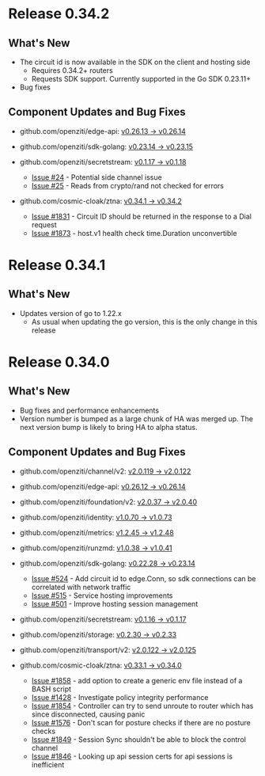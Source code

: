 # Release 0.34.2

## What's New

* The circuit id is now available in the SDK on the client and hosting side
   * Requires 0.34.2+ routers
   * Requests SDK support. Currently supported in the Go SDK 0.23.11+
* Bug fixes

## Component Updates and Bug Fixes
* github.com/openziti/edge-api: [v0.26.13 -> v0.26.14](https://github.com/openziti/edge-api/compare/v0.26.13...v0.26.14)
* github.com/openziti/sdk-golang: [v0.23.14 -> v0.23.15](https://github.com/openziti/sdk-golang/compare/v0.23.14...v0.23.15)
* github.com/openziti/secretstream: [v0.1.17 -> v0.1.18](https://github.com/openziti/secretstream/compare/v0.1.17...v0.1.18)
    * [Issue #24](https://github.com/openziti/secretstream/issues/24) - Potential side channel issue
    * [Issue #25](https://github.com/openziti/secretstream/issues/25) - Reads from crypto/rand not checked for errors

* github.com/cosmic-cloak/ztna: [v0.34.1 -> v0.34.2](https://github.com/cosmic-cloak/ztna/compare/v0.34.1...v0.34.2)
    * [Issue #1831](https://github.com/cosmic-cloak/ztna/issues/1831) - Circuit ID should be returned in the response to a Dial request
    * [Issue #1873](https://github.com/cosmic-cloak/ztna/issues/1873) - host.v1 health check time.Duration unconvertible

# Release 0.34.1

## What's New

* Updates version of go to 1.22.x
    * As usual when updating the go version, this is the only change in this release

# Release 0.34.0

## What's New

* Bug fixes and performance enhancements
* Version number is bumped as a large chunk of HA was merged up. The next version bump is likely to bring HA to alpha status.

## Component Updates and Bug Fixes

* github.com/openziti/channel/v2: [v2.0.119 -> v2.0.122](https://github.com/openziti/channel/compare/v2.0.119...v2.0.122)
* github.com/openziti/edge-api: [v0.26.12 -> v0.26.14](https://github.com/openziti/edge-api/compare/v0.26.12...v0.26.14)
* github.com/openziti/foundation/v2: [v2.0.37 -> v2.0.40](https://github.com/openziti/foundation/compare/v2.0.37...v2.0.40)
* github.com/openziti/identity: [v1.0.70 -> v1.0.73](https://github.com/openziti/identity/compare/v1.0.70...v1.0.73)
* github.com/openziti/metrics: [v1.2.45 -> v1.2.48](https://github.com/openziti/metrics/compare/v1.2.45...v1.2.48)
* github.com/openziti/runzmd: [v1.0.38 -> v1.0.41](https://github.com/openziti/runzmd/compare/v1.0.38...v1.0.41)
* github.com/openziti/sdk-golang: [v0.22.28 -> v0.23.14](https://github.com/openziti/sdk-golang/compare/v0.22.28...v0.23.14)
    * [Issue #524](https://github.com/openziti/sdk-golang/issues/524) - Add circuit id to edge.Conn, so sdk connections can be correlated with network traffic
    * [Issue #515](https://github.com/openziti/sdk-golang/issues/515) - Service hosting improvements
    * [Issue #501](https://github.com/openziti/sdk-golang/issues/501) - Improve hosting session management

* github.com/openziti/secretstream: [v0.1.16 -> v0.1.17](https://github.com/openziti/secretstream/compare/v0.1.16...v0.1.17)
* github.com/openziti/storage: [v0.2.30 -> v0.2.33](https://github.com/openziti/storage/compare/v0.2.30...v0.2.33)
* github.com/openziti/transport/v2: [v2.0.122 -> v2.0.125](https://github.com/openziti/transport/compare/v2.0.122...v2.0.125)
* github.com/cosmic-cloak/ztna: [v0.33.1 -> v0.34.0](https://github.com/cosmic-cloak/ztna/compare/v0.33.1...v0.34.0)
    * [Issue #1858](https://github.com/cosmic-cloak/ztna/issues/1858) - add option to create a generic env file instead of a BASH script
    * [Issue #1428](https://github.com/cosmic-cloak/ztna/issues/1428) - Investigate policy integrity performance
    * [Issue #1854](https://github.com/cosmic-cloak/ztna/issues/1854) - Controller can try to send unroute to router which has since disconnected, causing panic
    * [Issue #1576](https://github.com/cosmic-cloak/ztna/issues/1576) - Don't scan for posture checks if there are no posture checks 
    * [Issue #1849](https://github.com/cosmic-cloak/ztna/issues/1849) - Session Sync shouldn't be able to block the control channel
    * [Issue #1846](https://github.com/cosmic-cloak/ztna/issues/1846) - Looking up api session certs for api sessions is inefficient
